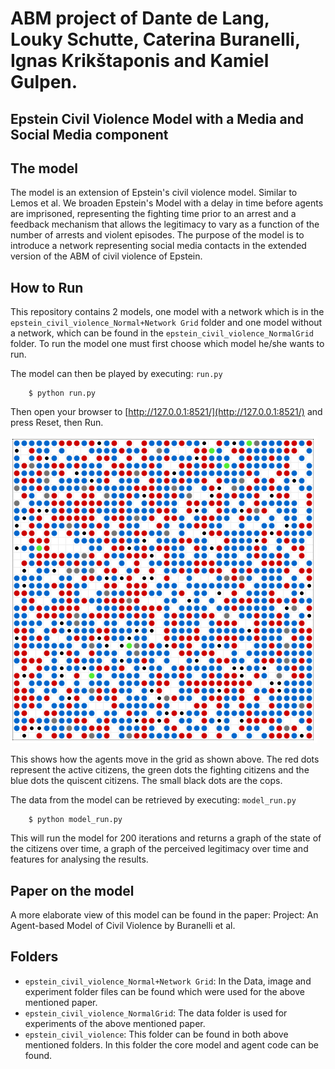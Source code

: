 # ABM project of Dante de Lang, Louky Schutte, Caterina Buranelli, Ignas Krikštaponis and Kamiel Gulpen. 

## Epstein Civil Violence Model with a Media and Social Media component

## The model

The model is an extension of Epstein's civil violence model. Similar to Lemos et al. We broaden Epstein's Model with a delay in time before agents are imprisoned, representing the fighting time prior to an arrest and a feedback mechanism that allows the legitimacy to vary as a function of the number of arrests and violent episodes.
The purpose of the model is to introduce a network representing social media contacts in the extended version of the ABM of civil violence of Epstein. 

## How to Run

This repository contains 2 models, one model with a network which is in the ``epstein_civil_violence_Normal+Network Grid`` folder and one model without a network, which can be found in the ``epstein_civil_violence_NormalGrid`` folder. To run the model one must first choose which model he/she wants to run. 

The model can then be played by executing: ``run.py``

```
    $ python run.py
``` 

Then open your browser to [http://127.0.0.1:8521/](http://127.0.0.1:8521/) and press Reset, then Run. 


![Model](Model.png)

This shows how the agents move in the grid as shown above. The red dots represent the active citizens, the green dots the fighting citizens and the blue dots the quiscent citizens. The small black dots are the cops.

The data from the model can be retrieved by executing: ``model_run.py`` 

```
    $ python model_run.py
``` 
This will run the model for 200 iterations and returns a graph of the state of the citizens over time, a graph of the perceived legitimacy over time and features for analysing the results.

## Paper on the model
A more elaborate view of this model can be found in the paper:  Project: An Agent-based Model of Civil Violence by Buranelli et al.

## Folders
* ``epstein_civil_violence_Normal+Network Grid``: In the Data, image and experiment folder files can be found which were used for the above mentioned paper.
* ``epstein_civil_violence_NormalGrid``: The data folder is used for experiments of the above mentioned paper.
* ``epstein_civil_violence``: This folder can be found in both above mentioned folders. In this folder the core model and agent code can be found.
